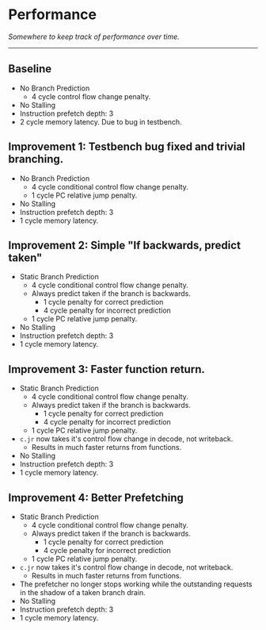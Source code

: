 
# Performance

*Somewhere to keep track of performance over time.*

---

## Baseline

- No Branch Prediction
  - 4 cycle control flow change penalty.
- No Stalling
- Instruction prefetch depth: 3
- 2 cycle memory latency. Due to bug in testbench.

## Improvement 1: Testbench bug fixed and trivial branching.

- No Branch Prediction
  - 4 cycle conditional control flow change penalty.
  - 1 cycle PC relative jump penalty.
- No Stalling
- Instruction prefetch depth: 3
- 1 cycle memory latency.

## Improvement 2: Simple "If backwards, predict taken"

- Static Branch Prediction
  - 4 cycle conditional control flow change penalty.
  - Always predict taken if the branch is backwards.
    - 1 cycle penalty for correct prediction
    - 4 cycle penalty for incorrect prediction
  - 1 cycle PC relative jump penalty.
- No Stalling
- Instruction prefetch depth: 3
- 1 cycle memory latency.

## Improvement 3: Faster function return.

- Static Branch Prediction
  - 4 cycle conditional control flow change penalty.
  - Always predict taken if the branch is backwards.
    - 1 cycle penalty for correct prediction
    - 4 cycle penalty for incorrect prediction
  - 1 cycle PC relative jump penalty.
- `c.jr` now takes it's control flow change in decode, not
  writeback.
  - Results in much faster returns from functions.
- No Stalling
- Instruction prefetch depth: 3
- 1 cycle memory latency.

## Improvement 4: Better Prefetching

- Static Branch Prediction
  - 4 cycle conditional control flow change penalty.
  - Always predict taken if the branch is backwards.
    - 1 cycle penalty for correct prediction
    - 4 cycle penalty for incorrect prediction
  - 1 cycle PC relative jump penalty.
- `c.jr` now takes it's control flow change in decode, not
  writeback.
  - Results in much faster returns from functions.
- The prefetcher no longer stops working while the outstanding
  requests in the shadow of a taken branch drain.
- No Stalling
- Instruction prefetch depth: 3
- 1 cycle memory latency.
